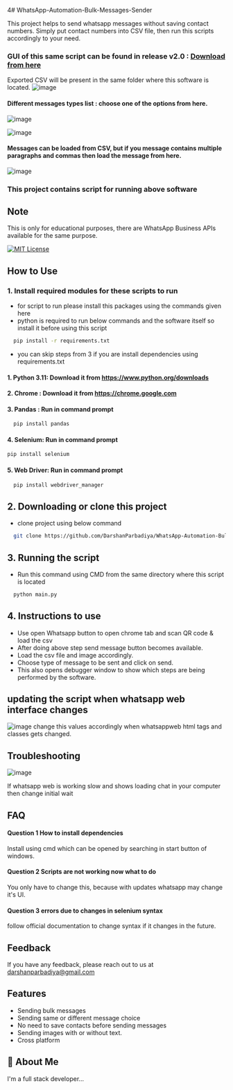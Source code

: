 4# WhatsApp-Automation-Bulk-Messages-Sender

This project helps to send whatsapp messages without saving contact numbers. Simply put contact numbers into CSV file, then run this scripts accordingly to your need.

### GUI of this same script can be found in release v2.0 : [Download from here](https://github.com/DarshanParbadiya/WhatsApp-Automation-Bulk-Messages-Images-Sender/releases/tag/v2.0)

Exported CSV will be present in the same folder where this software is located.
![image](https://github.com/user-attachments/assets/681271eb-cd8c-4cbd-ae59-0f76ce9cdd5f)

#### Different messages types list : choose one of the options from here.

![image](https://github.com/user-attachments/assets/b4cea075-0cce-4475-9beb-37a77fd79655)

![image](https://github.com/user-attachments/assets/1a9d23e7-a307-4a6d-b3e1-07a092e37dc4)

#### Messages can be loaded from CSV, but if you message contains multiple paragraphs and commas then load the message from here.

![image](https://github.com/user-attachments/assets/94cf51b1-1599-4133-b91f-0d3f178c6863)

### This project contains script for running above software

## Note

This is only for educational purposes, there are WhatsApp Business APIs available for the same purpose.

[![MIT License](https://img.shields.io/badge/License-MIT-green.svg)](https://choosealicense.com/licenses/mit/)

## How to Use

### 1. Install required modules for these scripts to run

- for script to run please install this packages using the commands given here
- python is required to run below commands and the software itself so install it before using this script

```bash
  pip install -r requirements.txt
```

- you can skip steps from 3 if you are install dependencies using requirements.txt

#### 1. Python 3.11: Download it from https://www.python.org/downloads

#### 2. Chrome : Download it from https://chrome.google.com

#### 3. Pandas : Run in command prompt

```bash
  pip install pandas
```

#### 4. Selenium: Run in command prompt

```bash
pip install selenium
```

#### 5. Web Driver: Run in command prompt

```bash
  pip install webdriver_manager
```

## 2. Downloading or clone this project

- clone project using below command

```bash
  git clone https://github.com/DarshanParbadiya/WhatsApp-Automation-Bulk-Messages-Sender.git
```

## 3. Running the script

- Run this command using CMD from the same directory where this script is located

```bash
  python main.py
```

## 4. Instructions to use

- Use open Whatsapp button to open chrome tab and scan QR code & load the csv
- After doing above step send message button becomes available.
- Load the csv file and image accordingly.
- Choose type of message to be sent and click on send.
- This also opens debugger window to show which steps are being performed by the software.

## updating the script when whatsapp web interface changes

![image](https://github.com/user-attachments/assets/9035b99e-76bf-43d6-a2e3-bd3b3e207ad9)
change this values accordingly when whatsappweb html tags and classes gets changed.

## Troubleshooting

![image](https://github.com/user-attachments/assets/f8410d8f-fb56-4e6b-b1cd-9416af3ce6e2)

If whatsapp web is working slow and shows loading chat in your computer then change initial wait

## FAQ

#### Question 1 How to install dependencies

Install using cmd which can be opened by searching in start button of windows.

#### Question 2 Scripts are not working now what to do

You only have to change this, because with updates whatsapp may change it's UI.

#### Question 3 errors due to changes in selenium syntax

follow official documentation to change syntax if it changes in the future.

## Feedback

If you have any feedback, please reach out to us at darshanparbadiya@gmail.com

## Features

- Sending bulk messages
- Sending same or different message choice
- No need to save contacts before sending messages
- Sending images with or without text.
- Cross platform

## 🚀 About Me

I'm a full stack developer...
